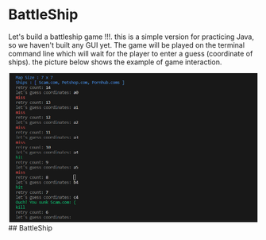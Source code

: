 # BattleShip
Let's build a battleship game !!!. this is a simple version for practicing Java, so we haven't built any GUI yet. The game will be played on the terminal command line which will wait for the player to enter a guess (coordinate of ships). the picture below shows the example of game interaction.
<div align=center>
  <img src="https://github.com/caunhach/BattleShip/blob/main/scam.png" width="500" height="300">
</div>
## BattleShip
